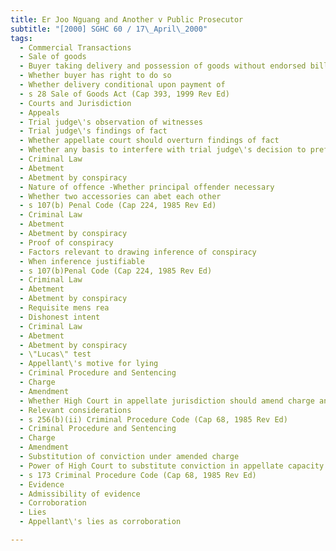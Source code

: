 ```yaml
---
title: Er Joo Nguang and Another v Public Prosecutor 
subtitle: "[2000] SGHC 60 / 17\_April\_2000"
tags:
  - Commercial Transactions
  - Sale of goods
  - Buyer taking delivery and possession of goods without endorsed bills of lading
  - Whether buyer has right to do so
  - Whether delivery conditional upon payment of
  - s 28 Sale of Goods Act (Cap 393, 1999 Rev Ed)
  - Courts and Jurisdiction
  - Appeals
  - Trial judge\'s observation of witnesses
  - Trial judge\'s findings of fact
  - Whether appellate court should overturn findings of fact
  - Whether any basis to interfere with trial judge\'s decision to prefer evidence of Prosecution witness
  - Criminal Law
  - Abetment
  - Abetment by conspiracy
  - Nature of offence -Whether principal offender necessary
  - Whether two accessories can abet each other
  - s 107(b) Penal Code (Cap 224, 1985 Rev Ed)
  - Criminal Law
  - Abetment
  - Abetment by conspiracy
  - Proof of conspiracy
  - Factors relevant to drawing inference of conspiracy
  - When inference justifiable
  - s 107(b)Penal Code (Cap 224, 1985 Rev Ed)
  - Criminal Law
  - Abetment
  - Abetment by conspiracy
  - Requisite mens rea
  - Dishonest intent
  - Criminal Law
  - Abetment
  - Abetment by conspiracy
  - \"Lucas\" test
  - Appellant\'s motive for lying
  - Criminal Procedure and Sentencing
  - Charge
  - Amendment
  - Whether High Court in appellate jurisdiction should amend charge and substitute conviction
  - Relevant considerations
  - s 256(b)(ii) Criminal Procedure Code (Cap 68, 1985 Rev Ed)
  - Criminal Procedure and Sentencing
  - Charge
  - Amendment
  - Substitution of conviction under amended charge
  - Power of High Court to substitute conviction in appellate capacity
  - s 173 Criminal Procedure Code (Cap 68, 1985 Rev Ed)
  - Evidence
  - Admissibility of evidence
  - Corroboration
  - Lies
  - Appellant\'s lies as corroboration

---
```


